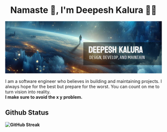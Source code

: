 <div align="center">

# Namaste 🙏, I'm Deepesh Kalura 👨‍💻

![Main Image](./assets/githubDesignV1%20(1).png)

<div align="left">
    I am a software engineer who believes in building and maintaining projects. I always hope for the best but prepare for the worst. You can count on me to turn vision into reality.
</div>

<div align="left">
  <strong>I make sure to avoid the x y problem.<strong>
<div>

## Github Status

![GitHub Streak](https://github-readme-streak-stats.herokuapp.com?user=DeepeshKalura&theme=shadow-blue&border_radius=10)

</div>